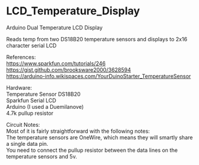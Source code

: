 # LCD_Temperature_Display
Arduino Dual Temperature LCD Display

Reads temp from two DS18B20 temperature sensors and displays to 2x16 character serial LCD

References:  
https://www.sparkfun.com/tutorials/246  
https://gist.github.com/brooksware2000/3628594  
https://arduino-info.wikispaces.com/YourDuinoStarter_TemperatureSensor  

Hardware:  
Temperature Sensor DS18B20  
Sparkfun Serial LCD  
Arduino (I used a Duemilanove)  
4.7k pullup resistor  

Circuit Notes:  
Most of it is fairly straightforward with the following notes:  
The temperature sensors are OneWire, which means they will smartly share a single data pin.  
You need to connect the pullup resistor between the data lines on the temperature sensors and 5v.  
